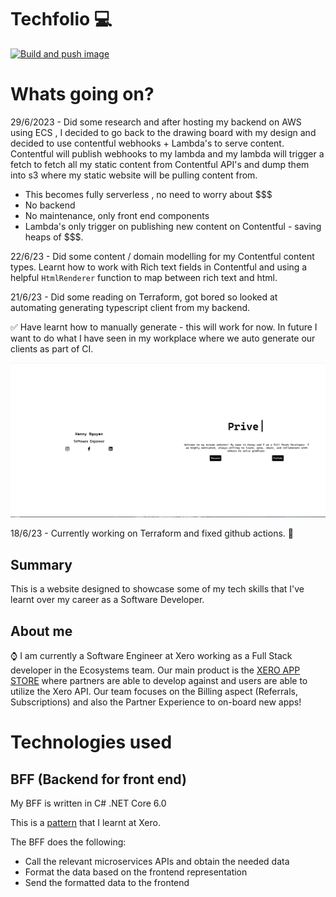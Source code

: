 # Techfolio :computer:
[![Build and push image](https://github.com/road2paradise/techfolio/actions/workflows/build-and-deploy.yml/badge.svg?branch=master)](https://github.com/road2paradise/techfolio/actions/workflows/build-and-deploy.yml)

# Whats going on?
29/6/2023 - Did some research and after hosting my backend on AWS using ECS , I decided to go back to the drawing board with my design and decided to use contentful webhooks + Lambda's to serve content. Contentful will publish webhooks to my lambda and my lambda will trigger a fetch to fetch all my static content from Contentful API's and dump them into s3 where my static website will be pulling content from. 
- This becomes fully serverless , no need to worry about $$$
- No backend
- No maintenance, only front end components
- Lambda's only trigger on publishing new content on Contentful - saving heaps of $$$.

22/6/23 - Did some content / domain modelling for my Contentful content types. Learnt how to work with Rich text fields in Contentful and using a helpful `HtmlRenderer` function to map between rich text and html.

21/6/23 - Did some reading on Terraform, got bored so looked at automating generating typescript client from my backend.

:white_check_mark: Have learnt how to manually generate - this will work for now. In future I want to do what I have seen in my workplace where we auto generate our clients as part of CI.

![](./assets/poc.PNG)

18/6/23 - Currently working on Terraform and fixed github actions. :thinking:

## Summary
This is a website designed to showcase some of my tech skills that I've learnt over my career as a Software Developer.

## About me
:watch: I am currently a Software Engineer at Xero working as a Full Stack developer in the Ecosystems team. Our main product is the [XERO APP STORE](https://apps.xero.com/nz) where partners are able to develop against and users are able to utilize the Xero API. Our team focuses on the Billing aspect (Referrals, Subscriptions) and also the Partner Experience to on-board new apps!


# Technologies used

## BFF (Backend for front end)
My BFF is written in C# .NET Core 6.0

This is a [pattern](https://blog.bitsrc.io/bff-pattern-backend-for-frontend-an-introduction-e4fa965128bf) that I learnt at Xero. 

The BFF does the following:
- Call the relevant microservices APIs and obtain the needed data
- Format the data based on the frontend representation
- Send the formatted data to the frontend

## 
